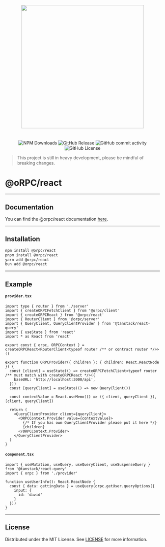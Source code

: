 <div align="center">
  <image align="center" src="https://i.ibb.co/rZw671M/New-Project-2.png" width=400 />
</div>

<h1></h1>

<div align="center">

![NPM Downloads](https://img.shields.io/npm/dm/%40orpc/server?logo=npm)
![GitHub Release](https://img.shields.io/github/v/release/unnoq/orpc?logo=github)
![GitHub commit activity](https://img.shields.io/github/commit-activity/m/unnoq/orpc?logo=git&logoColor=%23fff)
![GitHub License](https://img.shields.io/github/license/unnoq/orpc)

</div>

> This project is still in heavy development, please be mindful of breaking changes.

# @oRPC/react

---

## Documentation

You can find the @orpc/react documentation [here](https://orpc.unnoq.com/docs/client/react).

---

## Installation

```bash
npm install @orpc/react
pnpm install @orpc/react
yarn add @orpc/react
bun add @orpc/react
```

---

## Example

#### `provider.tsx`

```tsx
import type { router } from './server'
import { createORPCFetchClient } from '@orpc/client'
import { createORPCReact } from '@orpc/react'
import { RouterClient } from '@orpc/server'
import { QueryClient, QueryClientProvider } from '@tanstack/react-query'
import { useState } from 'react'
import * as React from 'react'

export const { orpc, ORPCContext } = createORPCReact<RouterClient<typeof router /** or contract router */>>()

export function ORPCProvider({ children }: { children: React.ReactNode }) {
  const [client] = useState(() => createORPCFetchClient<typeof router /** must match with createORPCReact */>({
    baseURL: 'http://localhost:3000/api',
  }))
  const [queryClient] = useState(() => new QueryClient())

  const contextValue = React.useMemo(() => ({ client, queryClient }), [client, queryClient])

  return (
    <QueryClientProvider client={queryClient}>
      <ORPCContext.Provider value={contextValue}>
        {/* If you has own QueryClientProvider please put it here */}
        {children}
      </ORPCContext.Provider>
    </QueryClientProvider>
  )
}
```

#### `component.tsx`

```tsx
import { useMutation, useQuery, useQueryClient, useSuspenseQuery } from '@tanstack/react-query'
import { orpc } from './provider'

function useUserInfo(): React.ReactNode {
  const { data: gettingData } = useQuery(orpc.getUser.queryOptions({
    input: {
      id: 'david'
    }
  }))
}
```

---

## License

Distributed under the MIT License. See [LICENSE](LICENSE) for more information.
